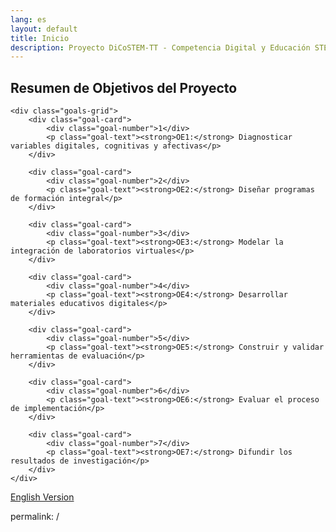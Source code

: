 ```yaml
---
lang: es
layout: default
title: Inicio
description: Proyecto DiCoSTEM-TT - Competencia Digital y Educación STEM en Formación del Profesorado
---
```


<section class="goals-section">
    <h2 class="section-title">
        <span class="icon-search"></span>
        Resumen de Objetivos del Proyecto
    </h2>
    
    <div class="goals-grid">
        <div class="goal-card">
            <div class="goal-number">1</div>
            <p class="goal-text"><strong>OE1:</strong> Diagnosticar variables digitales, cognitivas y afectivas</p>
        </div>
        
        <div class="goal-card">
            <div class="goal-number">2</div>
            <p class="goal-text"><strong>OE2:</strong> Diseñar programas de formación integral</p>
        </div>
        
        <div class="goal-card">
            <div class="goal-number">3</div>
            <p class="goal-text"><strong>OE3:</strong> Modelar la integración de laboratorios virtuales</p>
        </div>
        
        <div class="goal-card">
            <div class="goal-number">4</div>
            <p class="goal-text"><strong>OE4:</strong> Desarrollar materiales educativos digitales</p>
        </div>
        
        <div class="goal-card">
            <div class="goal-number">5</div>
            <p class="goal-text"><strong>OE5:</strong> Construir y validar herramientas de evaluación</p>
        </div>
        
        <div class="goal-card">
            <div class="goal-number">6</div>
            <p class="goal-text"><strong>OE6:</strong> Evaluar el proceso de implementación</p>
        </div>
        
        <div class="goal-card">
            <div class="goal-number">7</div>
            <p class="goal-text"><strong>OE7:</strong> Difundir los resultados de investigación</p>
        </div>
    </div>
</section>

<div class="language-toggle">
    <a href="/en/" class="language-link">
        <span class="icon-globe"></span>
        English Version
    </a>
</div>

permalink: /
